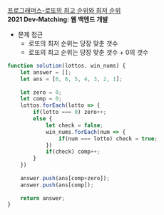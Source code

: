 [프로그래머스-로또의 최고 순위와 최저 순위](https://programmers.co.kr/learn/courses/30/lessons/77484)<br>
**2021 Dev-Matching: 웹 백엔드 개발**

- 문제 접근
    - 로또의 최저 순위는 당장 맞춘 갯수
    - 로또의 최고 순위는 당장 맞춘 갯수 + 0의 갯수

```javascript
function solution(lottos, win_nums) {
    let answer = [];
    let ans = [6, 6, 5, 4, 3, 2, 1];
    
    let zero = 0;
    let comp = 0;
    lottos.forEach(lotto => {
        if(lotto === 0) zero++;
        else {
            let check = false;
            win_nums.forEach(num => {
                if(num === lotto) check = true;
            })
            if(check) comp++; 
        }
    })
    
    answer.push(ans[comp+zero]);
    answer.push(ans[comp]);
    
    return answer;
}
```
